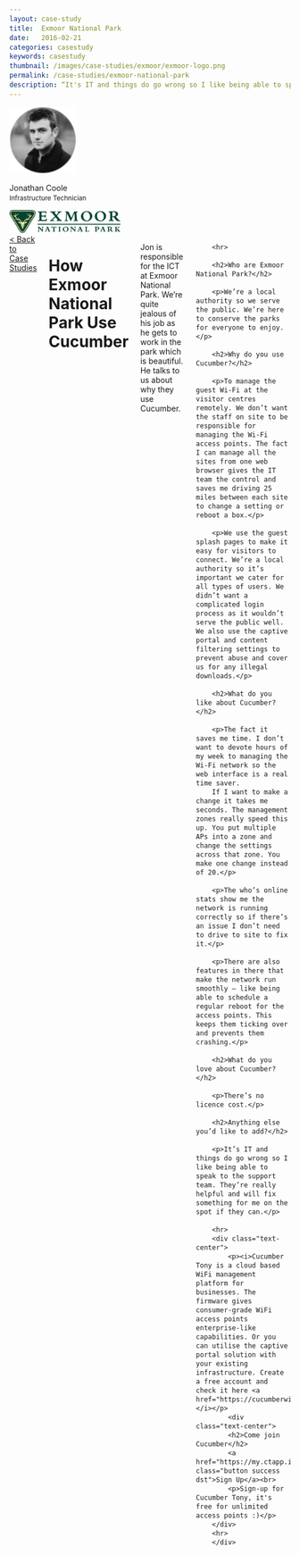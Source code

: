 ```yaml
---
layout: case-study
title:  Exmoor National Park
date:   2016-02-21
categories: casestudy
keywords: casestudy
thumbnail: /images/case-studies/exmoor/exmoor-logo.png
permalink: /case-studies/exmoor-national-park
description: “It's IT and things do go wrong so I like being able to speak to the support team. They're really helpful and will fix something for me on the spot if they can.”
---
```


<div class="row">
  <div class="small-3 columns">
		<div class="text-center">
			<img class="cs-portrait text-center" src="/images/case-studies/exmoor/exmoor-jonathan.png" width="120px">
			<p>Jonathan Coole <br> <small>Infrastructure Technician</small></p>
			<img src="/images/case-studies/exmoor/exmoor-logo.png" width="200px">
		</div>
  </div>
  <div class="small-9 columns">
  	<a href="/case-studies/">< Back to Case Studies</a>
  	<h1>How Exmoor National Park Use Cucumber</h1>
		<p>Jon is responsible for the ICT at Exmoor National Park. We’re quite jealous of his job as he gets to work in the park which is beautiful. He talks to us about why they use Cucumber.</p>
		
		<hr>

		<h2>Who are Exmoor National Park?</h2>

		<p>We’re a local authority so we serve the public. We’re here to conserve the parks for everyone to enjoy.</p>

		<h2>Why do you use Cucumber?</h2>

		<p>To manage the guest Wi-Fi at the visitor centres remotely. We don’t want the staff on site to be responsible for managing the Wi-Fi access points. The fact I can manage all the sites from one web browser gives the IT team the control and saves me driving 25 miles between each site to change a setting or reboot a box.</p>

		<p>We use the guest splash pages to make it easy for visitors to connect. We’re a local authority so it’s important we cater for all types of users. We didn’t want a complicated login process as it wouldn’t serve the public well. We also use the captive portal and content filtering settings to prevent abuse and cover us for any illegal downloads.</p>

		<h2>What do you like about Cucumber?</h2>

		<p>The fact it saves me time. I don’t want to devote hours of my week to managing the Wi-Fi network so the web interface is a real time saver.
		If I want to make a change it takes me seconds. The management zones really speed this up. You put multiple APs into a zone and change the settings across that zone. You make one change instead of 20.</p>

		<p>The who’s online stats show me the network is running correctly so if there’s an issue I don’t need to drive to site to fix it.</p>

		<p>There are also features in there that make the network run smoothly — like being able to schedule a regular reboot for the access points. This keeps them ticking over and prevents them crashing.</p>

		<h2>What do you love about Cucumber?</h2>

		<p>There’s no licence cost.</p>

		<h2>Anything else you’d like to add?</h2>

		<p>It’s IT and things do go wrong so I like being able to speak to the support team. They’re really helpful and will fix something for me on the spot if they can.</p>

		<hr>
		<div class="text-center">
			<p><i>Cucumber Tony is a cloud based WiFi management platform for businesses. The firmware gives consumer-grade WiFi access points enterprise-like capabilities. Or you can utilise the captive portal solution with your existing infrastructure. Create a free account and check it here <a href="https://cucumberwifi.io">cucumberwifi.io</a></i></p>
			<div class="text-center">
			<h2>Come join Cucumber</h2>
			<a href="https://my.ctapp.io/#/create" class="button success dst">Sign Up</a><br>
			<p>Sign-up for Cucumber Tony, it's free for unlimited access points :)</p>
		</div>
		<hr>
		</div>
  </div>
</div>
